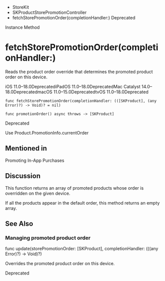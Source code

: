 

- StoreKit
- SKProductStorePromotionController
-  fetchStorePromotionOrder(completionHandler:) Deprecated

Instance Method

# fetchStorePromotionOrder(completionHandler:)

Reads the product order override that determines the promoted product order on this device.

iOS 11.0–18.0DeprecatediPadOS 11.0–18.0DeprecatedMac Catalyst 14.0–18.0DeprecatedmacOS 11.0–15.0DeprecatedtvOS 11.0–18.0Deprecated

``` source
func fetchStorePromotionOrder(completionHandler: (([SKProduct], (any Error)?) -> Void)? = nil)
```

``` source
func promotionOrder() async throws -> [SKProduct]
```

Deprecated

Use Product.PromotionInfo.currentOrder

## Mentioned in 

Promoting In-App Purchases

## Discussion

This function returns an array of promoted products whose order is overridden on the given device.

If all the products appear in the default order, this method returns an empty array.

## See Also

### Managing promoted product order

func update(storePromotionOrder: [SKProduct], completionHandler: (((any Error)?) -> Void)?)

Overrides the promoted product order on this device.

Deprecated

